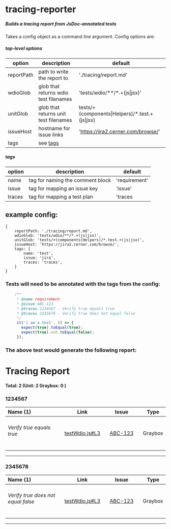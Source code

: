 # tracing-reporter

##### Builds a tracing report from JsDoc-annotated tests

Takes a config object as a command line argument. Config options are:



##### top-level options
| option | description | default |
| --- | --- | --- |
| reportPath | path to write the report to | './tracing/report.md'
| wdioGlob | glob that returns wdio test filenames | 'tests/wdio/**/*.+(js\|jsx)' |
| unitGlob | glob that returns unit test filenames | tests/+(components\|Helpers)/*.test.+(js\|jsx) |
| issueHost | hostname for issue links | 'https://jira2.cerner.com/browse/' |
| tags | see [tags](#tags)

##### tags
| option | description | default |
| --- | --- | --- |
| name | tag for naming the comment block | 'requirement' |
| issue | tag for mapping an issue key | 'issue' |
| traces | tag for mapping a test plan | 'traces |


## example config:

```
{
	reportPath: './tracing/report.md',
	wdioGlob: 'tests/wdio/**/*.+(js|jsx)',
	unitGlob: 'tests/+(components|Helpers)/*.test.+(js|jsx)',
	issueHost: 'https://jira2.cerner.com/browse/',
	tags: {
		name: 'test',
		issue: 'jira',
		traces: 'traces',
	}
}
```


### Tests will need to be annotated with the tags from the config:

```javascript
    /**
     * @name requirement
     * @issue ABC-123
     * @traces 1234567 - Verify true equals true
     * @traces 2345678 - Verify true does not equal false
     */
     it('i am a test', () => {
       expect(true).toEqual(true);
       expect(true).not.toEqual(false);
     });
```

### The above test would generate the following report:

# Tracing Report 
#### Total: 2 (Unit: 2 Graybox: 0 )


<h3>1234567</h3>

| Name (1) | Link | &nbsp;&nbsp;&nbsp;&nbsp;&nbsp;&nbsp;&nbsp;Issue&nbsp;&nbsp;&nbsp;&nbsp;&nbsp;&nbsp;&nbsp; | Type |
| :--- | :---: | :---: | :---: |
| <h6>Verify true equals true</h6> | [testWdio.js#L3](../demos/testWdio.js#L3) | [ABC-123](https://jira2.cerner.com/browse/ABC-123) | Graybox |
<hr/>

<h3>2345678</h3>

| Name (1) | Link | &nbsp;&nbsp;&nbsp;&nbsp;&nbsp;&nbsp;&nbsp;Issue&nbsp;&nbsp;&nbsp;&nbsp;&nbsp;&nbsp;&nbsp; | Type |
| :--- | :---: | :---: | :---: |
| <h6>Verify true does not equal false</h6> | [testWdio.js#L3](../demos/testWdio.js#L3) | [ABC-123](https://jira2.cerner.com/browse/ABC-123) | Graybox |
<hr/>
